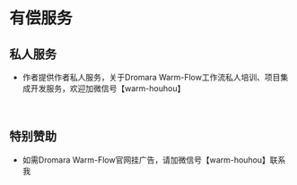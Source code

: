 # 有偿服务

## 私人服务

- 作者提供作者私人服务，关于Dromara Warm-Flow工作流私人培训、项目集成开发服务，欢迎加微信号【warm-houhou】

<br>

## 特别赞助

- 如需Dromara Warm-Flow官网挂广告，请加微信号【warm-houhou】联系我


